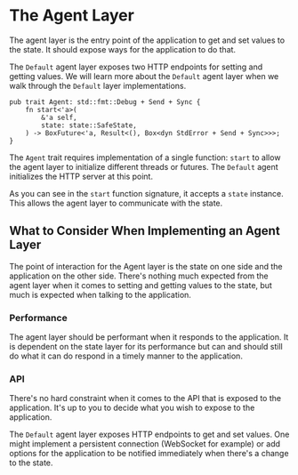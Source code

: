 # The Agent Layer

The agent layer is the entry point of the application to get and set values to the state. It should expose ways for the application to do that.

The `Default` agent layer exposes two HTTP endpoints for setting and getting values.
We will learn more about the `Default` agent layer when we walk through the `Default` layer implementations.

```rust, no_run
pub trait Agent: std::fmt::Debug + Send + Sync {
    fn start<'a>(
        &'a self,
        state: state::SafeState,
    ) -> BoxFuture<'a, Result<(), Box<dyn StdError + Send + Sync>>>;
}
```
The `Agent` trait requires implementation of a single function: `start` to allow the agent layer to initialize different threads or futures.
The `Default` agent initializes the HTTP server at this point.

As you can see in the `start` function signature, it accepts a `state` instance. This allows the agent layer to communicate with the state.

## What to Consider When Implementing an Agent Layer
The point of interaction for the Agent layer is the state on one side and the application on the other side. There's nothing much expected from 
the agent layer when it comes to setting and getting values to the state, but much is expected when talking to the application.

### Performance
The agent layer should be performant when it responds to the application. It is dependent on the state layer for its performance but can and should 
still do what it can do respond in a timely manner to the application.

### API
There's no hard constraint when it comes to the API that is exposed to the application. It's up to you to decide what you wish to expose to the application. 

The `Default` agent layer exposes HTTP endpoints to get and set values. One might implement a persistent connection (WebSocket for example) or add options for the 
application to be notified immediately when there's a change to the state.
